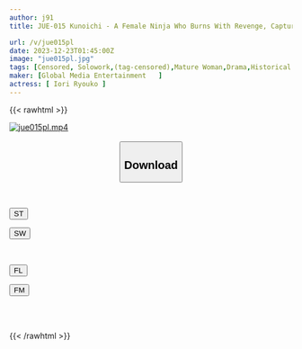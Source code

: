 ```yaml
---
author: j91
title: JUE-015 Kunoichi - A Female Ninja Who Burns With Revenge, Captured And Fallen Into Aphrodisiac Pleasure And Torture, Hell Ryoko Iori

url: /v/jue015pl
date: 2023-12-23T01:45:00Z
image: "jue015pl.jpg"
tags: [Censored, Solowork,(tag-censored),Mature Woman,Drama,Historical Play,Female Ninja	]
maker: [Global Media Entertainment   ]
actress: [ Iori Ryouko ]
---
```



{{< rawhtml >}}

<div class="video" data-videoid="VrxMgXjmeGhOxl">
    <a href="javascript:;">
        <img src="/v/jue015pl/jue015pl.jpg" width="WIDTH" height="HEIGHT" alt="jue015pl.mp4" loading="lazy">
    </a>
</div>

<script type="text/javascript" src="https://j91.asia/asset/on-demand-st.js"></script>

<br>
  <link rel="stylesheet" href="https://j91.asia/asset/bs5.css">
  
  <center>
  <button class="btn btn-primary" type="button" data-bs-toggle="collapse" data-bs-target=".multi-collapse" aria-expanded="false" aria-controls="multiCollapseExample1 multiCollapseExample2"><h2>Download</h2></button></center>
</p>
<div class="row">
  <div class="col">
    <div class="collapse multi-collapse" id="multiCollapseExample1">
      <div class="card card-body">
	      	      <br>
<div class="buttons">  
<p><a href="https://streamtape.to/v/VrxMgXjmeGhOxl" target="_blank"><button class="btn-hover color-3"><i class="fa fa-download"></i> ST</button></a></p>
<p><a href="https://flaswish.com/bwh2ua2q3njj" target="_blank"><button class="btn-hover color-2"><i class="fa fa-download"></i> SW</button></a></p></div>
    </div>
  </div>
</div>
  <div class="col">
    <div class="collapse multi-collapse" id="multiCollapseExample2">
      <div class="card card-body">
	      <br>
<div class="buttons">
<p><a href="https://filelions.site/f/v9gukezyxwsf" target="_blank"><button class="btn-hover color-9"><i class="fa fa-download"></i> FL</button></a></p>
<p><a href="https://filemoon.sx/d/vs9nr6rpsafr" target="_blank"><button class="btn-hover color-8"><i class="fa fa-download"></i> FM</button></a></p></div>
<br><br>
      </div>
    </div>
  </div>
</div>

{{< /rawhtml >}}